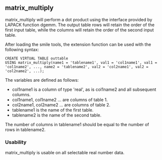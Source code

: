 

## matrix_multiply

matrix_multiply will perform a dot product using the interface provided by LAPACK function dgemm.
The output table rows will retain the order of the first input table, while the columns will retain the order of the second input table.

After loading the smile tools, the extension function can be used with the following syntax:
```
CREATE VIRTUAL TABLE outtable 
USING matrix_multiply(name1 = 'tablename1', val1 = 'col1name1', val1 = 'col1name2', ..., name2 = 'tablename2', val2 = 'col2name1', val2 = 'col2name2', ...);
```
The variables are defined as follows:
- col1name1 is a column of type 'real', as is col1name2 and all subsequent columns.
- col1name1, col1name2 ... are columns of table 1.
- col2name1, col2name2 ... are columns of table 2.
- tablename1 is the name of the first table.
- tablename2 is the name of the second table.

The number of columns in tablename1 should be equal to the number of rows in tablename2.

### Usability

matrix_multiply is usable on all selectable real number data.
